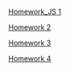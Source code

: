 [Homework_JS 1](https://Terracrit.github.io/homework_JS/homework_2.js/)<br>  

[Homework 2](https://Terracrit.github.io/homework/genius-homework-2/)<br> 

[Homework 3](https://Terracrit.github.io/homework/genius-homework-3/)<br> 

[Homework 4](https://Terracrit.github.io/homework/genius-homework-4/)<br> 
